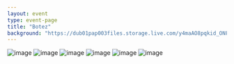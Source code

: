 ```yaml
---
layout: event
type: event-page
title: "Botez"
background: "https://dub01pap003files.storage.live.com/y4maAO8pqkid_ONF52GEya8fILENCbLqsbXQ_k07QtHRCiukCNCKbqFpAjN4LbTFcBUvPtiARtjPEmIysvyTXOsV4H40swQvn_oFScvhG3jlq55wdIAKRvgCSfiPJRCsF_PuZKKPUOCcGn4Okm8A2vEvHu6wJ7qmIUfC6KQu4xnaOELtD2eTrAyDi3k1oAW3j55?width=2000&height=1335&cropmode=none"
---
```


![image](https://dub01pap003files.storage.live.com/y4m5P7I878sc3szZFW9UmSP4RnzScoAEl3W_-xUf9p2YgZqO0sCiQHqp5tPxZ6i0i3GzcE1LrK74xaJAAORDuv0YpRfTSKkEHRUFDdCpzKrgQr2OZs7xb-tx-SnC4cHoW0gggoiuCbtyqX070L4R3L4BhvGSLPCA_506dA2SQFQA9rNOpXQhO9U-geyEXmn30np?width=2000&height=1335&cropmode=none)
![image](https://dub01pap003files.storage.live.com/y4mmDYrb01CRI9WRMwKub0asrlFZ-bH3bt3bga2URVg8I_3SVbdP4exM7KZUjbEJOkyVlXHwwCZ0foQG4EIvjRzp2pxTZm2gXoYWBmYV3jEZ0VopDa7y9C-AURq0zaQgQfUT030x0DWPXywCFh78Vs6bTqOZUt3FJida8ax-4DIYqHyQ8oeHSB-hkbp4qIXKT-q?width=2000&height=1335&cropmode=none)
![image]()
![image]()
![image]()
![image]()
